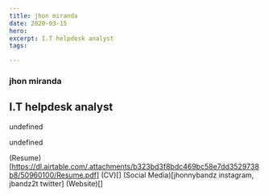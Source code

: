 ```yaml
---
title: jhon miranda
date: 2020-03-15
hero: 
excerpt: I.T helpdesk analyst
tags: 

---
```


### jhon miranda
## I.T helpdesk analyst

undefined

undefined

(Resume)[https://dl.airtable.com/.attachments/b323bd3f8bdc469bc58e7dd3529738b8/50960100/Resume.pdf]
(CV)[]
(Social Media)[jhonnybandz instagram, jbandz2t twitter]
(Website)[]


